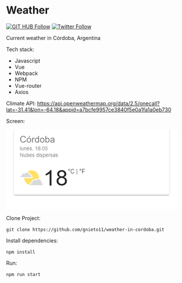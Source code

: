 # Weather

[![GIT HUB Follow](https://img.shields.io/github/followers/gnieto11?label=1&style=social)](https://github.com/gnieto11)
[![Twitter Follow](https://img.shields.io/twitter/follow/gonzalonietot?style=social)](https://twitter.com/gonzalonietot)


Current weather in Córdoba, Argentina

Tech stack:

* Javascript
* Vue
* Webpack
* NPM
* Vue-router
* Axios

Climate API: https://api.openweathermap.org/data/2.5/onecall?lat=-31.41&lon=-64.18&appid=a7bcfe9957ce3840f5e0a1fa1a0eb730

Screen: 

![Les presento el clima de Córdoba](https://raw.githubusercontent.com/gnieto11/weather-in-cordoba/master/src/assets/demo.png)

Clone Project:
```
git clone https://github.com/gnieto11/weather-in-cordoba.git
```

Install dependencies:
```
npm install
```
Run:

```
npm run start
```
